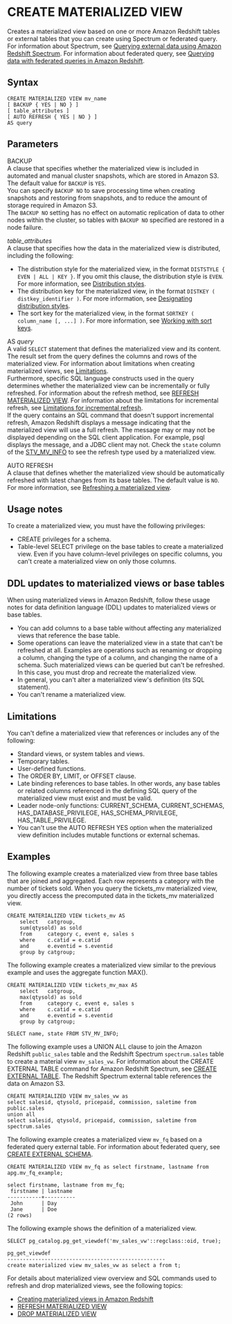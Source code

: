 # CREATE MATERIALIZED VIEW<a name="materialized-view-create-sql-command"></a>

Creates a materialized view based on one or more Amazon Redshift tables or external tables that you can create using Spectrum or federated query\. For information about Spectrum, see [Querying external data using Amazon Redshift Spectrum](c-using-spectrum.md)\. For information about federated query, see [Querying data with federated queries in Amazon Redshift](federated-overview.md)\.

## Syntax<a name="mv_CREATE_MATERIALIZED_VIEW-synopsis"></a>

```
CREATE MATERIALIZED VIEW mv_name
[ BACKUP { YES | NO } ]
[ table_attributes ]   
[ AUTO REFRESH { YES | NO } ]
AS query
```

## Parameters<a name="mv_CREATE_MATERIALIZED_VIEW-parameters"></a>

BACKUP  
A clause that specifies whether the materialized view is included in automated and manual cluster snapshots, which are stored in Amazon S3\.  
The default value for `BACKUP` is `YES`\.  
You can specify `BACKUP NO` to save processing time when creating snapshots and restoring from snapshots, and to reduce the amount of storage required in Amazon S3\.  
The `BACKUP NO` setting has no effect on automatic replication of data to other nodes within the cluster, so tables with `BACKUP NO` specified are restored in a node failure\.

 *table\_attributes*   
A clause that specifies how the data in the materialized view is distributed, including the following:  
+  The distribution style for the materialized view, in the format `DISTSTYLE { EVEN | ALL | KEY }`\. If you omit this clause, the distribution style is `EVEN`\. For more information, see [Distribution styles](c_choosing_dist_sort.md)\.
+ The distribution key for the materialized view, in the format `DISTKEY ( distkey_identifier )`\. For more information, see [Designating distribution styles](t_designating_distribution_styles.md)\.
+ The sort key for the materialized view, in the format `SORTKEY ( column_name [, ...] )`\. For more information, see [Working with sort keys](t_Sorting_data.md)\.

AS *query*  
A valid `SELECT` statement that defines the materialized view and its content\. The result set from the query defines the columns and rows of the materialized view\. For information about limitations when creating materialized views, see [Limitations](#mv_CREATE_MATERIALIZED_VIEW-limitations)\.  
Furthermore, specific SQL language constructs used in the query determines whether the materialized view can be incrementally or fully refreshed\. For information about the refresh method, see [REFRESH MATERIALIZED VIEW](materialized-view-refresh-sql-command.md)\. For information about the limitations for incremental refresh, see [Limitations for incremental refresh](materialized-view-refresh-sql-command.md#mv_REFRESH_MARTERIALIZED_VIEW_limitations)\.  
If the query contains an SQL command that doesn't support incremental refresh, Amazon Redshift displays a message indicating that the materialized view will use a full refresh\. The message may or may not be displayed depending on the SQL client application\. For example, psql displays the message, and a JDBC client may not\. Check the `state` column of the [STV\_MV\_INFO](r_STV_MV_INFO.md) to see the refresh type used by a materialized view\.

AUTO REFRESH  
A clause that defines whether the materialized view should be automatically refreshed with latest changes from its base tables\. The default value is `NO`\. For more information, see [Refreshing a materialized view](materialized-view-refresh.md)\.

## Usage notes<a name="mv_CREATE_MARTERIALIZED_VIEW_usage"></a>

To create a materialized view, you must have the following privileges:
+ CREATE privileges for a schema\.
+ Table\-level SELECT privilege on the base tables to create a materialized view\. Even if you have column\-level privileges on specific columns, you can't create a materialized view on only those columns\. 

## DDL updates to materialized views or base tables<a name="materialized-view-ddl"></a>

When using materialized views in Amazon Redshift, follow these usage notes for data definition language \(DDL\) updates to materialized views or base tables\.
+ You can add columns to a base table without affecting any materialized views that reference the base table\.
+ Some operations can leave the materialized view in a state that can't be refreshed at all\. Examples are operations such as renaming or dropping a column, changing the type of a column, and changing the name of a schema\. Such materialized views can be queried but can't be refreshed\. In this case, you must drop and recreate the materialized view\. 
+ In general, you can't alter a materialized view's definition \(its SQL statement\)\.
+ You can't rename a materialized view\. 

## Limitations<a name="mv_CREATE_MATERIALIZED_VIEW-limitations"></a>

You can't define a materialized view that references or includes any of the following:
+ Standard views, or system tables and views\.
+ Temporary tables\.
+ User\-defined functions\.
+ The ORDER BY, LIMIT, or OFFSET clause\.
+ Late binding references to base tables\. In other words, any base tables or related columns referenced in the defining SQL query of the materialized view must exist and must be valid\. 
+ Leader node\-only functions: CURRENT\_SCHEMA, CURRENT\_SCHEMAS, HAS\_DATABASE\_PRIVILEGE, HAS\_SCHEMA\_PRIVILEGE, HAS\_TABLE\_PRIVILEGE\.
+ You can't use the AUTO REFRESH YES option when the materialized view definition includes mutable functions or external schemas\.

## Examples<a name="mv_CREATE_MARTERIALIZED_VIEW_examples"></a>

The following example creates a materialized view from three base tables that are joined and aggregated\. Each row represents a category with the number of tickets sold\. When you query the tickets\_mv materialized view, you directly access the precomputed data in the tickets\_mv materialized view\.

```
CREATE MATERIALIZED VIEW tickets_mv AS
    select   catgroup,
    sum(qtysold) as sold
    from     category c, event e, sales s
    where    c.catid = e.catid
    and      e.eventid = s.eventid
    group by catgroup;
```

The following example creates a materialized view similar to the previous example and uses the aggregate function MAX\(\)\.   

```
CREATE MATERIALIZED VIEW tickets_mv_max AS
    select   catgroup,
    max(qtysold) as sold
    from     category c, event e, sales s
    where    c.catid = e.catid
    and      e.eventid = s.eventid
    group by catgroup;
    
SELECT name, state FROM STV_MV_INFO;
```

The following example uses a UNION ALL clause to join the Amazon Redshift `public_sales` table and the Redshift Spectrum `spectrum.sales` table to create a material view `mv_sales_vw`\. For information about the CREATE EXTERNAL TABLE command for Amazon Redshift Spectrum, see [CREATE EXTERNAL TABLE](r_CREATE_EXTERNAL_TABLE.md)\. The Redshift Spectrum external table references the data on Amazon S3\.

```
CREATE MATERIALIZED VIEW mv_sales_vw as
select salesid, qtysold, pricepaid, commission, saletime from public.sales
union all
select salesid, qtysold, pricepaid, commission, saletime from spectrum.sales
```

The following example creates a materialized view `mv_fq` based on a federated query external table\. For information about federated query, see [CREATE EXTERNAL SCHEMA](r_CREATE_EXTERNAL_SCHEMA.md)\.

```
CREATE MATERIALIZED VIEW mv_fq as select firstname, lastname from apg.mv_fq_example;
            
select firstname, lastname from mv_fq;
 firstname | lastname
-----------+----------
 John      | Day
 Jane      | Doe
(2 rows)
```

The following example shows the definition of a materialized view\.

```
SELECT pg_catalog.pg_get_viewdef('mv_sales_vw'::regclass::oid, true);
    
pg_get_viewdef
---------------------------------------------------
create materialized view mv_sales_vw as select a from t;
```

For details about materialized view overview and SQL commands used to refresh and drop materialized views, see the following topics:
+ [Creating materialized views in Amazon Redshift](materialized-view-overview.md)
+ [REFRESH MATERIALIZED VIEW](materialized-view-refresh-sql-command.md)
+ [DROP MATERIALIZED VIEW](materialized-view-drop-sql-command.md)